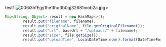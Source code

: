 test1
![006i3hfEgy1he1tho3b0qj32681mob2a.jpg](http://localhost:8080/uploads/2025/09/01/202213_7283270e.jpg)> 
```javascript
Map<String, Object> result = new HashMap<>();
        result.put("filename", filename);
        result.put("originalName", file.getOriginalFilename());
        result.put("url", baseUrl + "/uploads/" + filename);
        result.put("size", file.getSize());
        result.put("uploadTime", LocalDateTime.now().format(DateTimeFormatter.ISO_LOCAL_DATE_TIME));
```